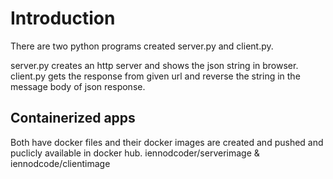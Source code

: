 # Introduction

There are two python programs created server.py and client.py.

server.py creates an http server and shows the json string in browser.
client.py gets the response from given url and reverse the string in the message body of json response.

## Containerized apps
Both have docker files and their docker images are created and pushed and puclicly available in docker hub.
iennodcoder/serverimage & iennodcode/clientimage
